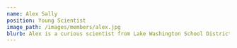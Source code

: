 ```yaml
---
name: Alex Sally
position: Young Scientist
image_path: /images/members/alex.jpg
blurb: Alex is a curious scientist from Lake Washington School District.
---
```

